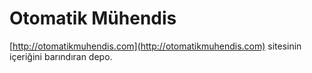 # Otomatik Mühendis

[http://otomatikmuhendis.com](http://otomatikmuhendis.com) sitesinin içeriğini barındıran depo.
